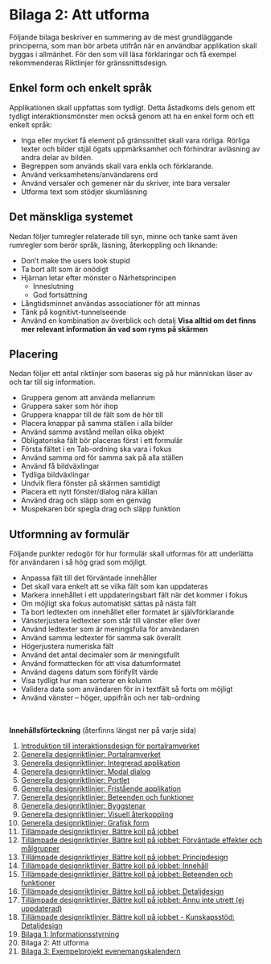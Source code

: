 # Bilaga 2: Att utforma #

Följande bilaga beskriver en summering av de mest grundläggande principerna, som man bör arbeta utifrån när en användbar applikation skall byggas i allmänhet. För den som vill läsa förklaringar och få exempel rekommenderas Riktlinjer för gränssnittsdesign.

## Enkel form och enkelt språk ##
Applikationen skall uppfattas som tydligt. Detta åstadkoms dels genom ett tydligt interaktionsmönster men också genom att ha en enkel form och ett enkelt språk:
  * Inga eller mycket få element på gränssnittet skall vara rörliga. Rörliga texter och bilder stjäl ögats uppmärksamhet och förhindrar avläsning av andra delar av bilden.
  * Begreppen som används skall vara enkla och förklarande.
  * Använd verksamhetens/användarens ord
  * Använd versaler och gemener när du skriver, inte bara versaler
  * Utforma text som stödjer skumläsning

## Det mänskliga systemet ##
Nedan följer tumregler relaterade till syn, minne och tanke samt även rumregler som berör språk, läsning, återkoppling och liknande:
  * Don’t make the users look stupid
  * Ta bort allt som är onödigt
  * Hjärnan letar efter mönster o Närhetsprincipen
    * Inneslutning
    * God fortsättning
  * Långtidsminnet användas associationer för att minnas
  * Tänk på kognitivt-tunnelseende
  * Använd en kombination av överblick och detalj
**Visa alltid om det finns mer relevant information än vad som ryms på skärmen**

## Placering ##
Nedan följer ett antal riktlinjer som baseras sig på hur människan läser av och tar till sig information.

  * Gruppera genom att använda mellanrum
  * Gruppera saker som hör ihop
  * Gruppera knappar till de fält som de hör till
  * Placera knappar på samma ställen i alla bilder
  * Använd samma avstånd mellan olika objekt
  * Obligatoriska fält bör placeras först i ett formulär
  * Första fältet i en Tab-ordning ska vara i fokus
  * Använd samma ord för samma sak på alla ställen
  * Använd få bildväxlingar
  * Tydliga bildväxlingar
  * Undvik flera fönster på skärmen samtidigt
  * Placera ett nytt fönster/dialog nära källan
  * Använd drag och släpp som en genväg
  * Muspekaren bör spegla drag och släpp funktion

## Utformning av formulär ##
Följande punkter redogör för hur formulär skall utformas för att underlätta för användaren i så hög grad som möjligt.
  * Anpassa fält till det förväntade innehåller
  * Det skall vara enkelt att se vilka fält som kan uppdateras
  * Markera innehållet i ett uppdateringsbart fält när det kommer i fokus
  * Om möjligt ska fokus automatiskt sättas på nästa fält
  * Ta bort ledtexten om innehållet eller formatet är självförklarande
  * Vänsterjustera ledtexter som står till vänster eller över
  * Använd ledtexter som är meningsfulla för användaren
  * Använd samma ledtexter för samma sak överallt
  * Högerjustera numeriska fält
  * Använd det antal decimaler som är meningsfullt
  * Använd formattecken för att visa datumformatet
  * Använd dagens datum som förifyllt värde
  * Visa tydligt hur man sorterar en kolumn
  * Validera data som användaren för in i textfält så forts om möjligt
  * Använd vänster – höger, uppifrån och ner tab-ordning


<br><br>
<b>Innehållsförteckning</b> (återfinns längst ner på varje sida)<br>
<ol><li><a href='http://code.google.com/p/oppna-program-portalramverk/wiki/DesignriktlinjerAnvandargranssnitt'>Introduktion till interaktionsdesign för portalramverket</a>
</li><li><a href='http://code.google.com/p/oppna-program-portalramverk/wiki/GenerellaDesignriktlinjerPortalramverket?ts=1251969346&updated=GenerellaDesignriktlinjerPortalramverket'>Generella designriktlinjer: Portalramverket</a>
</li><li><a href='http://code.google.com/p/oppna-program-portalramverk/wiki/GenerellaDesignriktlinjerIntegreradApplikation?ts=1251969401&updated=GenerellaDesignriktlinjerIntegreradApplikation'>Generella designriktlinjer: Integrerad applikation</a>
</li><li><a href='http://code.google.com/p/oppna-program-portalramverk/wiki/GenerellaDesignriktlinjerModalDialog?ts=1251969439&updated=GenerellaDesignriktlinjerModalDialog'>Generella designriktlinjer: Modal dialog</a>
</li><li><a href='http://code.google.com/p/oppna-program-portalramverk/wiki/GenerellaDesignriktlinjerPortlet?ts=1251969476&updated=GenerellaDesignriktlinjerPortlet'>Generella designriktlinjer: Portlet</a>
</li><li><a href='http://code.google.com/p/oppna-program-portalramverk/wiki/GenerellaDesignriktlinjerFristandeApplikation?ts=1251969550&updated=GenerellaDesignriktlinjerFristandeApplikation'>Generella designriktlinjer: Fristående applikation</a>
</li><li><a href='http://code.google.com/p/oppna-program-portalramverk/wiki/GenerellaDesignriktlinjerBeteendeoFunktioner?ts=1251969604&updated=GenerellaDesignriktlinjerBeteendeoFunktioner'>Generella designriktlinjer: Beteenden och funktioner</a>
</li><li><a href='http://code.google.com/p/oppna-program-portalramverk/wiki/GenerellaDesignriktlinjerByggstenar?ts=1251969727&updated=GenerellaDesignriktlinjerByggstenar'>Generella designriktlinjer: Byggstenar</a>
</li><li><a href='http://code.google.com/p/oppna-program-portalramverk/wiki/GenerellaDesignriktlinjerVisuellAterkoppling?ts=1251969771&updated=GenerellaDesignriktlinjerVisuellAterkoppling'>Generella designriktlinjer: Visuell återkoppling</a>
</li><li><a href='http://code.google.com/p/oppna-program-portalramverk/wiki/GenerellaDesignriktlinjerGrafiskForm?ts=1251969808&updated=GenerellaDesignriktlinjerGrafiskForm'>Generella designriktlinjer: Grafisk form</a>
</li><li><a href='http://code.google.com/p/oppna-program-portalramverk/wiki/TillampadeDesignriktlinjerBattreKollPaJobbet?ts=1251969900&updated=TillampadeDesignriktlinjerBattreKollPaJobbet'>Tillämpade designriktlinjer, Bättre koll på jobbet</a>
</li><li><a href='http://code.google.com/p/oppna-program-portalramverk/wiki/InteraktionsdesignForvantadeEffekter'>Tillämpade designriktlinjer, Bättre koll på jobbet: Förväntade effekter och målgrupper</a>
</li><li><a href='http://code.google.com/p/oppna-program-portalramverk/wiki/InteraktionsdesignPrincipdesign'>Tillämpade designriktlinjer, Bättre koll på jobbet: Principdesign</a>
</li><li><a href='http://code.google.com/p/oppna-program-portalramverk/wiki/InteraktionsdesignInnehall'>Tillämpade designriktlinjer, Bättre koll på jobbet: Innehåll</a>
</li><li><a href='http://code.google.com/p/oppna-program-portalramverk/wiki/InteraktionsdesignBeteendeFunktioner'>Tillämpade designriktlinjer, Bättre koll på jobbet: Beteenden och funktioner</a>
</li><li><a href='http://code.google.com/p/oppna-program-portalramverk/wiki/InteraktionsdesignDetaljdesign'>Tillämpade designriktlinjer, Bättre koll på jobbet: Detaljdesign</a>
</li><li><a href='http://code.google.com/p/oppna-program-portalramverk/wiki/AnnuInteUtrett?ts=1251892328&updated=AnnuInteUtrett'>Tillämpade designriktlinjer, Bättre koll på jobbet: Ännu inte utrett (ej uppdaterad)</a>
</li><li><a href='http://code.google.com/p/oppna-program-portalramverk/wiki/Kunskapsstod'>Tillämpade designriktlinjer, Bättre koll på jobbet - Kunskapsstöd: Detaljdesign</a>
</li><li><a href='http://code.google.com/p/oppna-program-portalramverk/wiki/GenerellaDesignriktlinjerBilaga1Informationsstyrning'>Bilaga 1: Informationsstyrning</a>
</li><li>Bilaga 2: Att utforma<br>
</li><li><a href='http://code.google.com/p/oppna-program-portalramverk/wiki/GenerellaDesignriktlinjerBilaga3ExempelProjektEvenemangskalendern'>Bilaga 3: Exempelprojekt evenemangskalendern</a>